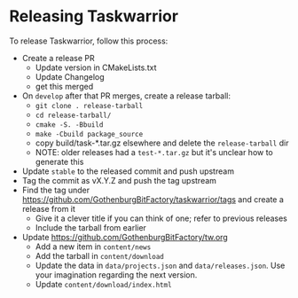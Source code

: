 # Releasing Taskwarrior

To release Taskwarrior, follow this process:

- Create a release PR
    - Update version in CMakeLists.txt
    - Update Changelog
    - get this merged
- On `develop` after that PR merges, create a release tarball:
  - `git clone . release-tarball`
  - `cd release-tarball/`
  - `cmake -S. -Bbuild`
  - `make -Cbuild package_source`
  - copy build/task-*.tar.gz elsewhere and delete the `release-tarball` dir
  - NOTE: older releases had a `test-*.tar.gz` but it's unclear how to generate this
- Update `stable` to the released commit and push upstream
- Tag the commit as vX.Y.Z and push the tag upstream
- Find the tag under https://github.com/GothenburgBitFactory/taskwarrior/tags and create a release from it
  - Give it a clever title if you can think of one; refer to previous releases
  - Include the tarball from earlier
- Update https://github.com/GothenburgBitFactory/tw.org
  - Add a new item in `content/news`
  - Add the tarball in `content/download`
  - Update the data in `data/projects.json` and `data/releases.json`. Use your imagination regarding the next version.
  - Update `content/download/index.html`

